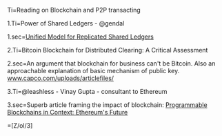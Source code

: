 Ti=Reading on Blockchain and P2P transacting

1.Ti=Power of Shared Ledgers - @gendal

1.sec=<a href="http://gendal.me/2015/06/08/towards-a-unified-model-for-replicated-shared-ledgers/">Unified Model for Replicated Shared Ledgers</a>
 
2.Ti=Bitcoin Blockchain for Distributed Clearing: A Critical Assessment

2.sec=An argument that blockchain for business can't be Bitcoin.  Also an approachable explanation of basic mechanism of public key.  <a href="http://www.capco.com/uploads/articlefiles/630/file_0_1444905301.pdf">www.capco.com/uploads/articlefiles/</a>

3.Ti=@leashless - Vinay Gupta - consultant to Ethereum

3.sec=Superb article framing the impact of blockchain: <a href="https://medium.com/@ConsenSys/programmable-blockchains-in-context-ethereum-s-future-cd8451eb421e#.mbz4a9w2i">Programmable Blockchains in Context: Ethereum's Future</a>

=[Z/ol/3]